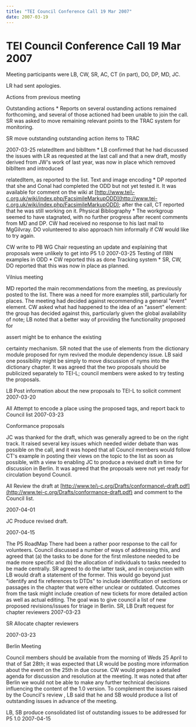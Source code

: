 ```yaml
---
title: "TEI Council Conference Call 19 Mar 2007"
date: 2007-03-19
---
```

# TEI Council Conference Call 19 Mar 2007





Meeting participants were LB, CW, SR,
 AC, CT (in part), DO, DP, MD, JC.


LR had sent apologies. 





Actions from previous meeting
 
 Outstanding actions * Reports on several oustanding actions remained forthcoming,
 and several of those actioned had been unable to join
 the call. SR was asked to move remaining relevant points to
 the TRAC system for monitoring. 
 
 SR move outstanding outstanding action items to TRAC
 
 2007\-03\-25
relatedItem and biblItem * LB confirmed that he had discussed the issues with LR
 as requested at the last call and that a new draft, mostly
 derived from JW's work of last year, was now in place which
 removed 
 biblItem and introduced
 
 relatedItem, as reported to the list.
Text and image encoding * DP reported that she and Conal had completed the ODD
 but not yet tested it. It was available for comment on the wiki
 at [http://www.tei\-c.org.uk/wiki/index.php/FacsimileMarkupODD](http://www.tei-c.org.uk/wiki/index.php/FacsimileMarkupODD); after the call, CT reported that he was still working on it.
Physical Bibliography * The workgroup seemed to have stagnated, with no
 further progress after recent comments from MD and DP. CW
 had received no response to his last mail to MgGilvray. DO
 volunteered to also approach him informally if CW would like to
 try again.
 
 CW write to PB WG Chair requesting an
 update and explaining that proposals were unlikely to
 get into P5 1\.0
 2007\-03\-25
Testing of I18N examples in ODD * CW reported this as done
Tracking system * SR, CW, DO reported that this was now in place as
 planned.



Vilnius meeting
 
 MD reported the main recommendations from the meeting,
 as previously posted to the list. There was a need for more
 examples still, particularly for places. The meeting had
 decided against recommending a general "event" element. CW
 asked what had happened to the idea of an "assert" element:
 the group has decided against this, particularly given the
 global availability of 
 note; LB noted that a better
 way of providing the functionality proposed for
 
 assert might be to enhance the existing
 
 certainty mechanism. SR noted that the use of
 elements from the dictionary module proposed for 
 nym
 revived the module dependency issue. LB said one possibility
 might be simply to move discussion of nyms into the
 dictionary chapter. It was agreed that the two proposals
 should be publicized separately to TEI\-L; council members
 were asked to try testing the proposals.
 
 LB 
 Post information about the new proposals to TEI\-L to solicit
 comment
 2007\-03\-20

All 
 Attempt to encode a place using the proposed tags, and report back to
 Council list 
 2007\-03\-23





Conformance proposals
 
 JC was thanked for the draft, which was generally agreed
 to be on the right track. It raised several key issues which needed wider
 debate than was possible on the call, and it was hoped that all
 Council members would follow CT's example in posting their views on
 the topic to the list as soon as possible, with a view to enabling JC
 to produce a revised draft in time for discussion in Berlin. It
 was agreed that the proposals were not yet ready for circulation
 beyond Council.
 
 All 
 Review the draft at [http://www.tei\-c.org/Drafts/conformance\-draft.pdf](http://www.tei-c.org/Drafts/conformance-draft.pdf) and
 comment to the Council list.
 
 2007\-04\-01

JC 
 Produce revised draft.
 
 2007\-04\-15





The P5 RoadMap 
 There had been a rather poor
 response to the call for volunteers. Council discussed a number of
 ways of addressing this, and agreed that (a) the tasks to be done for
 the first milestone needed to be made more specific and (b) the
 allocation of individuals to tasks needed to be made centrally. SR
 agreed to do the latter task, and in conjunction with LB would draft a
 statement of the former. This would go beyond just "identify and fix
 references to DTDs" to include identification of sections or passages
 in the chapter that were either unclear or outdated. Outcomes from the
 task might include creation of new tickets for more detailed action as
 well as actual editing. The goal was to give council a list of new
 proposed revisions/issues for triage in Berlin. 
 SR, LB  Draft request for chapter
 reviewers 
 2007\-03\-23

SR 
 Allocate chapter reviewers
 
 2007\-03\-23





Berlin Meeting
 
 
 Council members should be available from the morning of Weds 25
 April to that of Sat 28th; it was expected that LR would be posting
 more information about the event on the 25th in due course. CW would
 prepare a detailed agenda for discussion and resolution at the
 meeting. It was noted that after Berlin we would not be able to make
 any further technical decisions influencing the content of the 1\.0
 version. To complement the issues raised by the Council's review , LB
 said that he and SB would produce a list of outstanding issues in
 advance of the meeting.
 
 LB, SB 
 produce consolidated list of outstanding issues to be addressed for P5
 1\.0 
 2007\-04\-15






